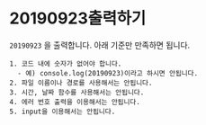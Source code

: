 # 20190923출력하기
`20190923` 을 출력합니다. 아래 기준만 만족하면 됩니다.

```
1. 코드 내에 숫자가 없어야 합니다.
  - 예) console.log(20190923)이라고 하시면 안됩니다.
2. 파일 이름이나 경로를 사용해서는 안됩니다.
3. 시간, 날짜 함수를 사용해서는 안됩니다.
4. 에러 번호 출력을 이용해서는 안됩니다.
5. input을 이용해서는 안됩니다.
```
